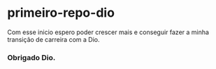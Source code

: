 # primeiro-repo-dio
Com esse inicio espero poder crescer mais e conseguir fazer a minha transição de carreira com a Dio.
### Obrigado Dio.
